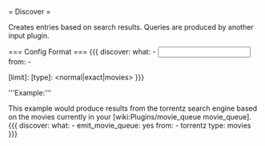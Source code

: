 = Discover =

Creates entries based on search results. Queries are produced by another input plugin.

=== Config Format ===
{{{
discover:
  what:
    - <input plugin config>
  from:
    - <search plugin>
  [limit]: <max results from each search engine>
  [type]: <normal|exact|movies>
}}}

'''Example:'''

This example would produce results from the torrentz search engine based on the movies currently in your [wiki:Plugins/movie_queue movie_queue].
{{{
discover:
  what:
    - emit_movie_queue: yes
  from:
    - torrentz
  type: movies
}}}
